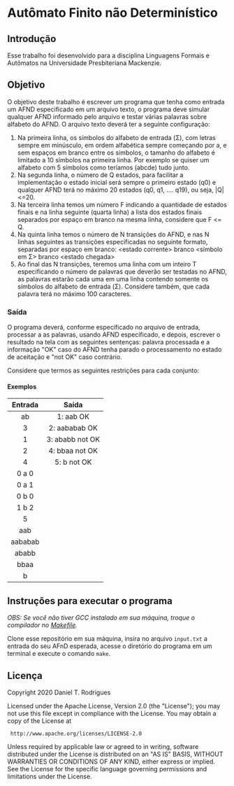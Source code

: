# Autômato Finito não Determinístico

## Introdução

Esse trabalho foi desenvolvido para a disciplina Linguagens Formais e Autômatos na Universidade Presbiteriana Mackenzie.

## Objetivo

O objetivo deste trabalho é escrever um programa que tenha como entrada um AFND especificado em um arquivo texto, o programa deve simular qualquer AFND informado pelo arquivo e testar várias palavras sobre alfabeto do AFND. O arquivo texto deverá ter a seguinte configuração:

1. Na primeira linha, os símbolos do alfabeto de entrada (Σ), com letras sempre em minúsculo, em ordem alfabética sempre começando por a, e sem espaços em branco entre os símbolos, o tamanho do alfabeto é limitado a 10 símbolos na primeira linha. Por exemplo se quiser um alfabeto com 5 símbolos como teríamos (abcde) tudo junto.
2. Na segunda linha, o número de Q estados, para facilitar a implementação o estado inicial será sempre o primeiro estado (q0) e qualquer AFND terá no máximo 20 estados (q0, q1, .... q19), ou seja, |Q|<=20.
3. Na terceira linha temos um número F indicando a quantidade de estados finais e na linha seguinte (quarta linha) a lista dos estados finais separados por espaço em branco na mesma linha, considere que F <= Q.
4. Na quinta linha temos o número de N transições do AFND, e nas N linhas seguintes as transições especificadas no seguinte formato, separadas por espaço em branco:
   \<estado corrente\> branco \<símbolo em Σ\> branco \<estado chegada\>
5. Ao final das N transições, teremos uma linha com um inteiro T especificando o número de palavras que deverão ser testadas no AFND, as palavras estarão cada uma em uma linha contendo somente os símbolos do alfabeto de entrada (Σ). Considere também, que cada palavra terá no máximo 100 caracteres.

### Saída

O programa deverá, conforme especificado no arquivo de entrada, processar a as palavras, usando AFND especificado, e depois, escrever o resultado na tela com as seguintes sentenças: palavra processada e a informação "OK" caso do AFND tenha parado o processamento no estado de aceitação e "not OK" caso contrário.

Considere que termos as seguintes restrições para cada conjunto:

#### Exemplos

| Entrada |      Saída      |
| :-----: | :-------------: |
|   ab    |    1: aab OK    |
|    3    |  2: aababab OK  |
|    1    | 3: ababb not OK |
|    2    | 4: bbaa not OK  |
|    4    |   5: b not OK   |
|  0 a 0  |                 |
|  0 a 1  |                 |
|  0 b 0  |                 |
|  1 b 2  |                 |
|    5    |                 |
|   aab   |                 |
| aababab |                 |
|  ababb  |                 |
|  bbaa   |                 |
|    b    |                 |

## Instruções para executar o programa

_OBS: Se você não tiver GCC instalado em sua máquina, troque o compilador no [Makefile](./Makefile)._

Clone esse repositório em sua máquina, insira no arquivo `input.txt` a entrada do seu AFnD esperada, acesse o diretório do programa em um terminal e execute o comando `make`.

## Licença

Copyright 2020 Daniel T. Rodrigues

Licensed under the Apache License, Version 2.0 (the "License");
you may not use this file except in compliance with the License.
You may obtain a copy of the License at

     http://www.apache.org/licenses/LICENSE-2.0

Unless required by applicable law or agreed to in writing, software
distributed under the License is distributed on an "AS IS" BASIS,
WITHOUT WARRANTIES OR CONDITIONS OF ANY KIND, either express or implied.
See the License for the specific language governing permissions and
limitations under the License.
